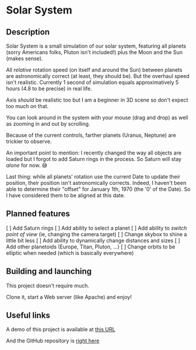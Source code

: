 # Solar System

## Description

Solar System is a small simulation of our solar system, featuring all planets (sorry Americans folks, Pluton isn't included!) plus the Moon and the Sun (makes sense).

All *relative* rotation speed (on itself and around the Sun) between planets are astronomically correct (at least, they should be). But the overhaul speed isn't realistic. Currently 1 second of simulation equals approximatively 5 hours (4.8 to be precise) in real life.

Axis *should* be realistic too but I am a beginner in 3D scene so don't expect too much on that.

You can look around in the system with your mouse (drag and drop) as well as zooming in and out by scrolling.

Because of the current controls, farther planets (Uranus, Neptune) are trickier to observe.

An important point to mention: I recently changed the way all objects are loaded but I forgot to add Saturn rings in the process. So Saturn will stay *alone* for now.  :sweat_smile:

Last thing: while all planets' rotation use the current Date to update their position, their position isn't astronomically corrects. Indeed, I haven't been able to determine their "offset" for January 1th, 1970 (the '0' of the Date). So I have considered them to be aligned at this date.

## Planned features

[ ] Add Saturn rings
[ ] Add ability to select a planet
[ ] Add ability to *switch point of view* (ie, changing the camera target)
[ ] Change skybox to shine a little bit less
[ ] Add ability to dynamically change distances and sizes
[ ] Add other planetoids (Europe, Titan, Pluton, ...)
[ ] Change orbits to be elliptic when needed (which is basically everywhere)

## Building and launching

This project doesn't require much.

Clone it, start a Web server (like Apache) and enjoy!

## Useful links

A demo of this project is available at [this URL](https://pierreelliott.github.io/SolarSystem/)

And the GitHub repository is [right here](https://github.com/pierreelliott/SolarSystem)
